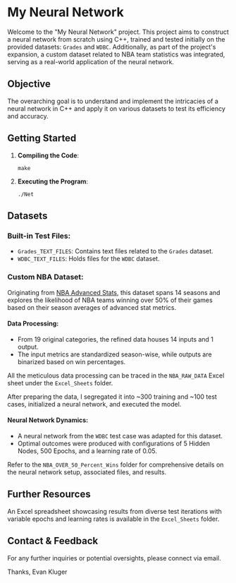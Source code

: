 # My Neural Network

Welcome to the "My Neural Network" project. This project aims to construct a neural network from scratch using C++, trained and tested initially on the provided datasets: `Grades` and `WDBC`. Additionally, as part of the project's expansion, a custom dataset related to NBA team statistics was integrated, serving as a real-world application of the neural network.

## Objective

The overarching goal is to understand and implement the intricacies of a neural network in C++ and apply it on various datasets to test its efficiency and accuracy.

## Getting Started

1. **Compiling the Code**:
    ```shell
    make
    ```
2. **Executing the Program**:
    ```shell
    ./Net
    ```

## Datasets

### Built-in Test Files:
- `Grades_TEXT_FILES`: Contains text files related to the `Grades` dataset.
- `WDBC_TEXT_FILES`: Holds files for the `WDBC` dataset.

### Custom NBA Dataset:

Originating from [NBA Advanced Stats](https://www.nba.com/stats/teams/advanced?Season=2021-22), this dataset spans 14 seasons and explores the likelihood of NBA teams winning over 50% of their games based on their season averages of advanced stat metrics.

#### Data Processing:
- From 19 original categories, the refined data houses 14 inputs and 1 output.
- The input metrics are standardized season-wise, while outputs are binarized based on win percentages.

All the meticulous data processing can be traced in the `NBA_RAW_DATA` Excel sheet under the `Excel_Sheets` folder.

After preparing the data, I segregated it into ~300 training and ~100 test cases, initialized a neural network, and executed the model.

#### Neural Network Dynamics:
- A neural network from the `WDBC` test case was adapted for this dataset.
- Optimal outcomes were produced with configurations of 5 Hidden Nodes, 500 Epochs, and a learning rate of 0.05.

Refer to the `NBA_OVER_50_Percent_Wins` folder for comprehensive details on the neural network setup, associated files, and results.

## Further Resources

An Excel spreadsheet showcasing results from diverse test iterations with variable epochs and learning rates is available in the `Excel_Sheets` folder.

## Contact & Feedback

For any further inquiries or potential oversights, please connect via email.

Thanks,
Evan Kluger
